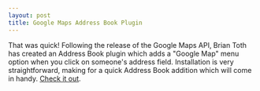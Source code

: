 ```yaml
---
layout: post
title: Google Maps Address Book Plugin
---
```

That was quick! Following the release of the Google Maps API, Brian Toth has created an Address Book plugin which adds a "Google Map" menu option when you click on someone's address field. Installation is very straightforward, making for a quick Address Book addition which will come in handy. [Check it out](http://www.briantoth.com/addressbook/).

